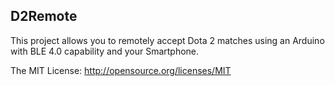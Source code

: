 ## D2Remote 

This project allows you to remotely accept Dota 2 matches using an Arduino with BLE 4.0 capability and your Smartphone. 

The MIT License: http://opensource.org/licenses/MIT 

